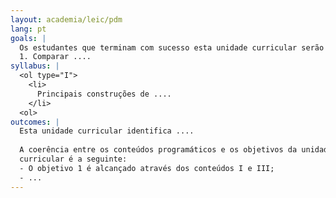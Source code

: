 ```yaml
---
layout: academia/leic/pdm
lang: pt
goals: |
  Os estudantes que terminam com sucesso esta unidade curricular serão capazes de: 
  1. Comparar ....
syllabus: |
  <ol type="I">
    <li>
      Principais construções de ....
    </li>
  <ol>
outcomes: |
  Esta unidade curricular identifica ....
  
  A coerência entre os conteúdos programáticos e os objetivos da unidade
  curricular é a seguinte:
  - O objetivo 1 é alcançado através dos conteúdos I e III;
  - ...
---
```

